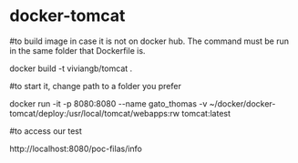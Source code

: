 # docker-tomcat

#to build image in case it is not on docker hub. The command must be run in the same folder that Dockerfile is.

docker build -t viviangb/tomcat .

#to start it, change path to a folder you prefer

docker run -it -p 8080:8080 --name gato_thomas -v ~/docker/docker-tomcat/deploy:/usr/local/tomcat/webapps:rw tomcat:latest

#to access our test

http://localhost:8080/poc-filas/info
